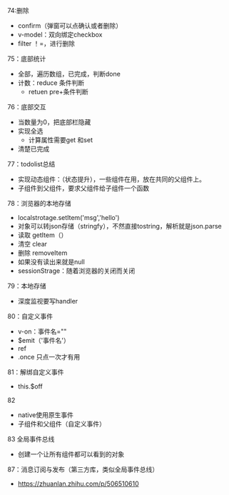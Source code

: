 74:删除
- confirm（弹窗可以点确认或者删除）
- v-model：双向绑定checkbox
- filter ！=，进行删除

75：底部统计
- 全部，遍历数组，已完成，判断done
- 计数：reduce 条件判断 
  - retuen pre+条件判断

76：底部交互
- 当数量为0，把底部栏隐藏
- 实现全选
  - 计算属性需要get 和set
- 清楚已完成

77：todolist总结
- 实现动态组件：（状态提升），一些组件在用，放在共同的父组件上。
- 子组件到父组件，要求父组件给子组件一个函数

78：浏览器的本地存储
- localstrotage.setItem('msg','hello')
- 对象可以转json存储（stringfy），不然直接tostring，解析就是json.parse
- 读取 getItem（）
- 清空 clear
- 删除  removeItem
- 如果没有读出来就是null
- sessionStrage：随着浏览器的关闭而关闭

79：本地存储
- 深度监视要写handler

80：自定义事件
- v-on：事件名=""
- $emit（'事件名'）
- ref
- .once 只点一次才有用

81：解绑自定义事件
- this.$off

82
- native使用原生事件
- 子组件和父组件（自定义事件）

83 全局事件总线
- 创建一个让所有组件都可以看到的对象  

87：消息订阅与发布（第三方库，类似全局事件总线）
- https://zhuanlan.zhihu.com/p/506510610

